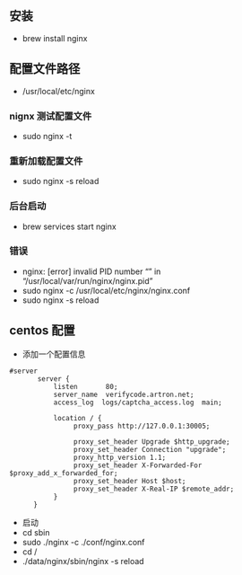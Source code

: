 ## 安装
- brew install nginx

## 配置文件路径
- /usr/local/etc/nginx

### nignx 测试配置文件
- sudo nginx -t

### 重新加载配置文件
- sudo nginx -s reload

### 后台启动
- brew services start nginx

### 错误
- nginx: [error] invalid PID number “” in “/usr/local/var/run/nginx/nginx.pid”
- sudo nginx -c /usr/local/etc/nginx/nginx.conf
- sudo nginx -s reload


## centos 配置
- 添加一个配置信息
```
#server
       server {
           listen       80;
           server_name  verifycode.artron.net;
           access_log  logs/captcha_access.log  main;
     
           location / {
                proxy_pass http://127.0.0.1:30005;
     
                proxy_set_header Upgrade $http_upgrade;
                proxy_set_header Connection "upgrade";
                proxy_http_version 1.1;
                proxy_set_header X-Forwarded-For $proxy_add_x_forwarded_for;
                proxy_set_header Host $host;
                proxy_set_header X-Real-IP $remote_addr;
           }
      }

```
- 启动
- cd sbin 
- sudo ./nginx -c ./conf/nginx.conf
- cd /
- ./data/nginx/sbin/nginx -s reload